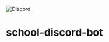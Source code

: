 ![Discord](https://img.shields.io/discord/956399961279447090?label=Discord%20Server&logo=Discord&style=flat-square)

# school-discord-bot
